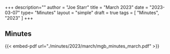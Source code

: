+++
description=""
author = "Joe Starr"
title = "March 2023"
date = "2023-03-07"
type= "Minutes"
layout = "simple"
draft = true
tags = [
    "Minutes",
    "2023"
]
+++

## Minutes

{{< embed-pdf url="./minutes/2023/march/mgb_minutes_march.pdf" >}}

